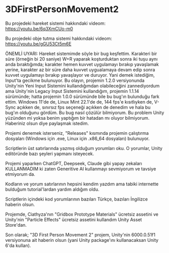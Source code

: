 # 3DFirstPersonMovement2

Bu projedeki hareket sistemi hakkındaki videom: https://youtu.be/6q3XmCUo-m0

Bu projedeki obje tutma sistemi hakkındaki videom: https://youtu.be/gGU53Ct5m6E

ÖNEMLİ UYARI: Hareket sistemimde söyle bir bug keşfettim. Karakteri bir süre (örneğin bi 20 saniye) W+R yaparak koşturduktan sonra iki tuşu aynı anda bıraktığımda; karakter hemen kuvvet uygulamayı bırakıp yavaşlamak yerine, karakter az bir süre daha kuvvet uygualamaya devam edip sonra kuvvet uygulamayı bırakıp yavaşlayor ve duruyor. Yani demek istediğim, Input'ta gecikme bulunuyor. Bu olayın, projemin 1.2.0 versiyonunda Unity'nin Yeni Input Sistemini kullandığımdan olabileceğini zannediyordum ama Unity'nin Legacy Input Sistemini kullandığım, projemin 1.1.14 sürümünde; hatta projemin 1.0.0 sürümünde bile bu bug'ın bulunduğu fark ettim. Windows 11'de de, Linux Mint 22.1'de de, 144 fps'e kısıtlıyken de, V-Sync açıkken de, sınırsız fps seçeneği açıkken de denedim ve hala bu bug'ın olduğunu gördüm. Bu bug nasıl çözülür bilmiyorum. Bu problem Unity yüzünden mi yoksa benim yaptığım bir hatadan mı oluyor bilmiyorum. Haberiniz olsun diye paylaşmak istedim.

Projemi denemek isterseniz, "Releases" kısmında projemin çalıştırma dosyaları (Windows için .exe, Linux için .x86_64 dosyaları) bulunuyor.

Scriptlerin üst satırlarında yazmış olduğum yorumları oku. O yorumlar, Unity editöründe bazı şeyleri yapmanı isteyecek.

Projemi yaparken ChatGPT, Deepseek, Claude gibi yapay zekaları KULLANMADIM ki zaten Generitive AI kullanmayı sevmiyorum ve tavsiye etmiyorum da.

Kodların ve yorum satırlarının hepsini kendim yazdım ama tabiki internette bulduğum tutorial'lardan yardım aldığım oldu.

Scriptlerin içindeki kod yorumlarının bazıları Türkçe, bazıları İngilizce haberin olsun.

Projemde, Ciathyza'nın "Gridbox Prototype Materials" ücretsiz assetini ve Unity'nin "Particle Effects" ücretsiz assetini kullandım Unity Asset Store'dan.

Son olarak; "3D First Person Movement 2" projem, Unity'nin 6000.0.51f1 versiyonuna ait haberin olsun (yani Unity package'ını kullanacaksan Unity 6'da kullan).
